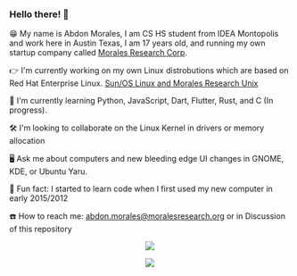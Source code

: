 ### Hello there! 👋

😁 My name is Abdon Morales, I am CS HS student from IDEA Montopolis and work here in Austin Texas, I am 17 years old, and running my own startup company called [Morales Research Corp](https://gitlab.com/morales-research-corporation).

👉 I'm currently working on my own Linux distrobutions which are based on Red Hat Enterprise Linux. [Sun/OS Linux and Morales Research Unix](https://gitlab.com/morales-research-corporation)

🏃 I'm currently learning Python, JavaScript, Dart, Flutter, Rust, and C (In progress).

🛠 I'm looking to collaborate on the Linux Kernel in drivers or memory allocation

🖥 Ask me about computers and new bleeding edge UI changes in GNOME, KDE, or Ubuntu Yaru.

💾 Fun fact: I started to learn code when I first used my new computer in early 2015/2012

☎️ How to reach me: abdon.morales@moralesresearch.org or in Discussion of this repository


<p align="center"><img align="center" src="https://github-readme-stats.vercel.app/api/top-langs/?username=abdonmorales&layout=compact&theme=dark"></p>

<p align="center"><img align="center" src="https://github-readme-stats.vercel.app/api?username=abdonmorales&show_icons=true&theme=radical)"></p>
<!--
**abdonmorales/abdonmorales** is a ✨ _special_ ✨ repository because its `README.md` (this file) appears on your GitHub profile.

Here are some ideas to get you started:

- 🔭 I’m currently working on ...
- 🌱 I’m currently learning ...
- 👯 I’m looking to collaborate on ...
- 🤔 I’m looking for help with ...
- 💬 Ask me about ...
- 📫 How to reach me: ...
- 😄 Pronouns: ...
- ⚡ Fun fact: ...
-->
